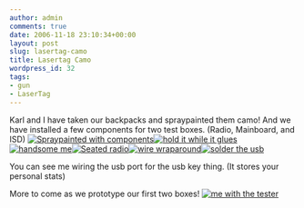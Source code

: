 ```yaml
---
author: admin
comments: true
date: 2006-11-18 23:10:34+00:00
layout: post
slug: lasertag-camo
title: Lasertag Camo
wordpress_id: 32
tags:
- gun
- LaserTag
---
```


Karl and I have taken our backpacks and spraypainted them camo! And we have installed a few components for two test boxes. (Radio, Mainboard, and ISD)
[![Spraypainted with components](https://xkyle.com/wp-content/uploads/dcam0031.thumbnail.JPG)](https://xkyle.com/wp-content/uploads/dcam0031.JPG)[![hold it while it glues](https://xkyle.com/wp-content/uploads/dcam0037.thumbnail.JPG)](https://xkyle.com/wp-content/uploads/dcam0037.JPG)[![handsome me](https://xkyle.com/wp-content/uploads/dcam0050.thumbnail.JPG)](https://xkyle.com/wp-content/uploads/dcam0050.JPG)[![Seated radio](https://xkyle.com/wp-content/uploads/dcam0030.thumbnail.JPG)](https://xkyle.com/wp-content/uploads/dcam0030.JPG)[![wire wraparound](https://xkyle.com/wp-content/uploads/dcam0045.thumbnail.JPG)](https://xkyle.com/wp-content/uploads/dcam0045.JPG)[![solder the usb](https://xkyle.com/wp-content/uploads/dcam0044.thumbnail.JPG)](https://xkyle.com/wp-content/uploads/dcam0044.JPG)

You can see me wiring the usb port for the usb key thing. (It stores your personal stats)

More to come as we prototype our first two boxes!
[![me with the tester](https://xkyle.com/wp-content/uploads/dcam0049.thumbnail.JPG)](https://xkyle.com/wp-content/uploads/dcam0049.JPG)
